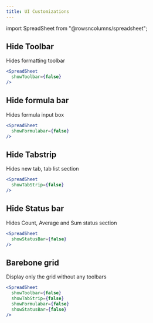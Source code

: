 ```yaml
---
title: UI Customizations
---
```

import SpreadSheet from "@rowsncolumns/spreadsheet";

## Hide  Toolbar

Hides formatting toolbar

```jsx
<SpreadSheet
  showToolbar={false}
/>
```

<SpreadSheet
  showToolbar={false}
/>

## Hide formula  bar

Hides formula input box

```jsx
<SpreadSheet
  showFormulabar={false}
/>
```

<SpreadSheet
  showFormulabar={false}
/>

## Hide Tabstrip

Hides new tab, tab list section

```jsx
<SpreadSheet
  showTabStrip={false}
/>
```

<SpreadSheet
  showTabStrip={false}
/>

## Hide Status bar

Hides Count, Average and Sum status section

```jsx
<SpreadSheet
  showStatusBar={false}
/>
```

<SpreadSheet
  showStatusBar={false}
/>


## Barebone grid

Display only the grid without any toolbars

```jsx
<SpreadSheet
  showToolbar={false}
  showTabStrip={false}
  showFormulabar={false}
  showStatusBar={false}
/>
```

<SpreadSheet
  showToolbar={false}
  showTabStrip={false}
  showFormulabar={false}
  showStatusBar={false}
/>